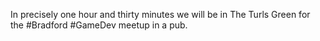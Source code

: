 In precisely one hour and thirty minutes we will be in The Turls Green for the #Bradford #GameDev meetup in a pub. 